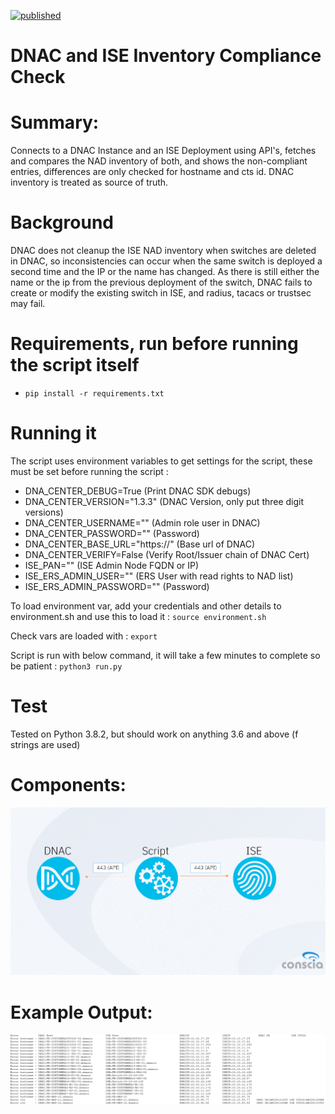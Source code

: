 [![published](https://static.production.devnetcloud.com/codeexchange/assets/images/devnet-published.svg)](https://developer.cisco.com/codeexchange/github/repo/ebc-conscia/dnac-ise-inventory-compliance)

# DNAC and ISE Inventory Compliance Check

# Summary:
Connects to a DNAC Instance and an ISE Deployment using API's, fetches and compares the NAD inventory of both, and shows the non-compliant entries, differences are only checked for hostname and cts id. DNAC inventory is treated as source of truth.

# Background 
DNAC does not cleanup the ISE NAD inventory when switches are deleted in DNAC, so inconsistencies can occur when the same switch is deployed a second time
and the IP or the name has changed. As there is still either the name or the ip from the previous deployment of the switch, DNAC fails to create or modify the existing switch in ISE, and radius, tacacs or trustsec may fail.

# Requirements, run before running the script itself
- `pip install -r requirements.txt`

# Running it
The script uses environment variables to get settings for the script, these must be set before running the script :

- DNA_CENTER_DEBUG=True (Print DNAC SDK debugs)
- DNA_CENTER_VERSION="1.3.3" (DNAC Version, only put three digit versions)
- DNA_CENTER_USERNAME="" (Admin role user in DNAC)
- DNA_CENTER_PASSWORD="" (Password)
- DNA_CENTER_BASE_URL="https://<fqdn or ip of DNAC VIP>" (Base url of DNAC)
- DNA_CENTER_VERIFY=False (Verify Root/Issuer chain of DNAC Cert)
- ISE_PAN="" (ISE Admin Node FQDN or IP)
- ISE_ERS_ADMIN_USER="" (ERS User with read rights to NAD list)
- ISE_ERS_ADMIN_PASSWORD="" (Password)

To load environment var, add your credentials and other details to environment.sh and use this to load it :
`source environment.sh`

Check vars are loaded with :
`export`

Script is run with below command, it will take a few minutes to complete so be patient :
`python3 run.py`

# Test
Tested on Python 3.8.2, but should work on anything 3.6 and above (f strings are used)

# Components:
![components](./components.png)

# Example Output:
![example](./example_output.png)
